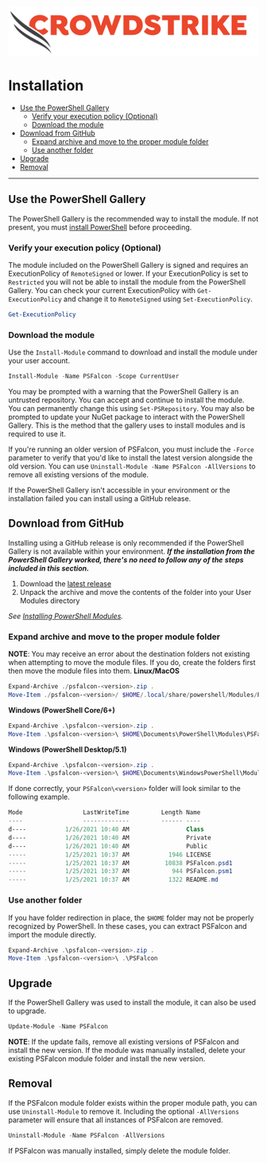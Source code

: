 ![CrowdStrike Falcon](https://raw.githubusercontent.com/CrowdStrike/falconpy/main/docs/asset/cs-logo.png)
# Installation
- [Use the PowerShell Gallery](#use-the-powershell-gallery)
    - [Verify your execution policy (Optional)](#verify-your-execution-policy-optional)
    - [Download the module](#download-the-module)
- [Download from GitHub](#download-from-github)
    - [Expand archive and move to the proper module folder](#expand-archive-and-move-to-the-proper-module-folder)
    - [Use another folder](#use-another-folder)
- [Upgrade](#upgrade)
- [Removal](#removal)
***
## Use the PowerShell Gallery
The PowerShell Gallery is the recommended way to install the module. If not present, you must [install PowerShell](https://github.com/PowerShell/PowerShell#get-powershell)
before proceeding.
### Verify your execution policy (Optional)
The module included on the PowerShell Gallery is signed and requires an ExecutionPolicy of `RemoteSigned` or
lower. If your ExecutionPolicy is set to `Restricted` you will not be able to install the module from the
PowerShell Gallery. You can check your current ExecutionPolicy with `Get-ExecutionPolicy` and change it to
`RemoteSigned` using `Set-ExecutionPolicy`.
```powershell
Get-ExecutionPolicy
```
### Download the module
Use the `Install-Module` command to download and install the module under your user account.
```powershell
Install-Module -Name PSFalcon -Scope CurrentUser
```
You may be prompted with a warning that the PowerShell Gallery is an untrusted repository. You can accept and
continue to install the module. You can permanently change this using `Set-PSRepository`. You may also be
prompted to update your NuGet package to interact with the PowerShell Gallery. This is the method that the gallery
uses to install modules and is required to use it.

If you're running an older version of PSFalcon, you must include the `-Force` parameter to verify that you'd like
to install the latest version alongside the old version. You can use `Uninstall-Module -Name PSFalcon -AllVersions`
to remove all existing versions of the module.

If the PowerShell Gallery isn't accessible in your environment or the installation failed you can install using a
GitHub release.
## Download from GitHub
Installing using a GitHub release is only recommended if the PowerShell Gallery is not available within your
environment. **_If the installation from the PowerShell Gallery worked, there's no need to follow any of the_**
**_steps included in this section._**

1. Download the [latest release](https://github.com/CrowdStrike/psfalcon/releases)
2. Unpack the archive and move the contents of the folder into your User Modules directory

_See [Installing PowerShell Modules](https://docs.microsoft.com/en-us/powershell/scripting/developer/module/installing-a-powershell-module)._

### Expand archive and move to the proper module folder
**NOTE**: You may receive an error about the destination folders not existing when attempting to move the module
files. If you do, create the folders first then move the module files into them.
**Linux/MacOS**
```powershell
Expand-Archive ./psfalcon-<version>.zip .
Move-Item ./psfalcon-<version>/ $HOME/.local/share/powershell/Modules/PSFalcon/<version>/ -Force
```
**Windows \(PowerShell Core/6+\)**
```powershell
Expand-Archive .\psfalcon-<version>.zip .
Move-Item .\psfalcon-<version>\ $HOME\Documents\PowerShell\Modules\PSFalcon\<version>\ -Force
```
**Windows \(PowerShell Desktop/5.1\)**
```powershell
Expand-Archive .\psfalcon-<version>.zip .
Move-Item .\psfalcon-<version>\ $HOME\Documents\WindowsPowerShell\Modules\PSFalcon\<version>\ -Force
```
If done correctly, your `PSFalcon\<version>` folder will look similar to the following example.
```powershell
Mode                 LastWriteTime         Length Name
----                 -------------         ------ ----
d----           1/26/2021 10:40 AM                Class
d----           1/26/2021 10:40 AM                Private
d----           1/26/2021 10:40 AM                Public
-----           1/25/2021 10:37 AM           1946 LICENSE
-----           1/25/2021 10:37 AM          10838 PSFalcon.psd1
-----           1/25/2021 10:37 AM            944 PSFalcon.psm1
-----           1/25/2021 10:37 AM           1322 README.md
```
### Use another folder
If you have folder redirection in place, the `$HOME` folder may not be properly recognized by PowerShell. In these
cases, you can extract PSFalcon and import the module directly.
```powershell
Expand-Archive .\psfalcon-<version>.zip .
Move-Item .\psfalcon-<version>\ .\PSFalcon
```
## Upgrade
If the PowerShell Gallery was used to install the module, it can also be used to upgrade.
```powershell
Update-Module -Name PSFalcon
```
**NOTE**: If the update fails, remove all existing versions of PSFalcon and install the new version.
If the module was manually installed, delete your existing PSFalcon module folder and install the new version.
## Removal
If the PSFalcon module folder exists within the proper module path, you can use `Uninstall-Module` to remove it.
Including the optional `-AllVersions` parameter will ensure that all instances of PSFalcon are removed.
```powershell
Uninstall-Module -Name PSFalcon -AllVersions
```
If PSFalcon was manually installed, simply delete the module folder.